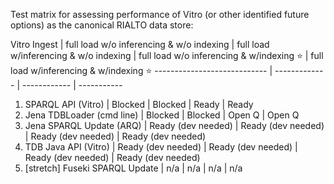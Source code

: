 Test matrix for assessing performance of Vitro (or other identified future options) as the canonical RIALTO data store:

Vitro Ingest | full load w/o inferencing & w/o indexing | full load w/inferencing & w/o indexing | full load w/o inferencing & w/indexing :star: | full load w/inferencing & w/indexing :star:
---------------------------- | ------------- | ------------ | -----------
1. SPARQL API (Vitro)        | Blocked       | Blocked | Ready | Ready
2. Jena TDBLoader (cmd line) | Blocked       | Blocked | Open Q | Open Q
3. Jena SPARQL Update (ARQ)  | Ready (dev needed) | Ready (dev needed) | Ready (dev needed) | Ready (dev needed)
4. TDB Java API (Vitro)      | Ready (dev needed) | Ready (dev needed) | Ready (dev needed) | Ready (dev needed)
5. [stretch] Fuseki SPARQL Update | n/a | n/a | n/a | n/a